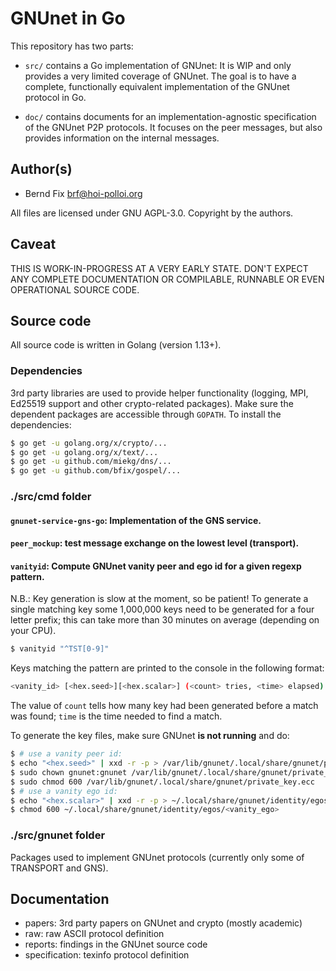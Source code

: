 # GNUnet in Go

This repository has two parts:

* `src/` contains a Go implementation of GNUnet: It is WIP and only provides a
very limited coverage of GNUnet. The goal is to have a complete, functionally
equivalent implementation of the GNUnet protocol in Go.

* `doc/` contains documents for an implementation-agnostic specification of the
GNUnet P2P protocols. It focuses on the peer messages, but also provides
information on the internal messages.

## Author(s)
 * Bernd Fix <brf@hoi-polloi.org>

All files are licensed under GNU AGPL-3.0. Copyright by the authors.

## Caveat

THIS IS WORK-IN-PROGRESS AT A VERY EARLY STATE. DON'T EXPECT ANY COMPLETE
DOCUMENTATION OR COMPILABLE, RUNNABLE OR EVEN OPERATIONAL SOURCE CODE.

## Source code

All source code is written in Golang (version 1.13+).

### Dependencies

3rd party libraries are used to provide helper functionality (logging, MPI,
Ed25519 support and other crypto-related packages). Make sure the dependent
packages are accessible through `GOPATH`. To install the dependencies:

```bash
$ go get -u golang.org/x/crypto/...
$ go get -u golang.org/x/text/...
$ go get -u github.com/miekg/dns/...
$ go get -u github.com/bfix/gospel/...
```

### ./src/cmd folder


#### `gnunet-service-gns-go`: Implementation of the GNS service.

#### `peer_mockup`: test message exchange on the lowest level (transport).

#### `vanityid`: Compute GNUnet vanity peer and ego id for a given regexp pattern.

N.B.: Key generation is slow at the moment, so be patient! To generate a single
matching key some 1,000,000 keys need to be generated for a four letter prefix;
this can take more than 30 minutes on average (depending on your CPU).

```bash
$ vanityid "^TST[0-9]"
```

Keys matching the pattern are printed to the console in the following format:

```bash
<vanity_id> [<hex.seed>][<hex.scalar>] (<count> tries, <time> elapsed)
```
The value of `count` tells how many key had been generated before a match was
found; `time` is the time needed to find a match.

To generate the key files, make sure GNUnet **is not running** and do: 

```bash
$ # use a vanity peer id:
$ echo "<hex.seed>" | xxd -r -p > /var/lib/gnunet/.local/share/gnunet/private_key.ecc
$ sudo chown gnunet:gnunet /var/lib/gnunet/.local/share/gnunet/private_key.ecc
$ sudo chmod 600 /var/lib/gnunet/.local/share/gnunet/private_key.ecc
$ # use a vanity ego id:
$ echo "<hex.scalar>" | xxd -r -p > ~/.local/share/gnunet/identity/egos/<vanity_ego>
$ chmod 600 ~/.local/share/gnunet/identity/egos/<vanity_ego>
```
### ./src/gnunet folder

Packages used to implement GNUnet protocols (currently only some of TRANSPORT
and GNS).

## Documentation

* papers: 3rd party papers on GNUnet and crypto (mostly academic)
* raw: raw ASCII protocol definition
* reports: findings in the GNUnet source code
* specification: texinfo protocol definition

